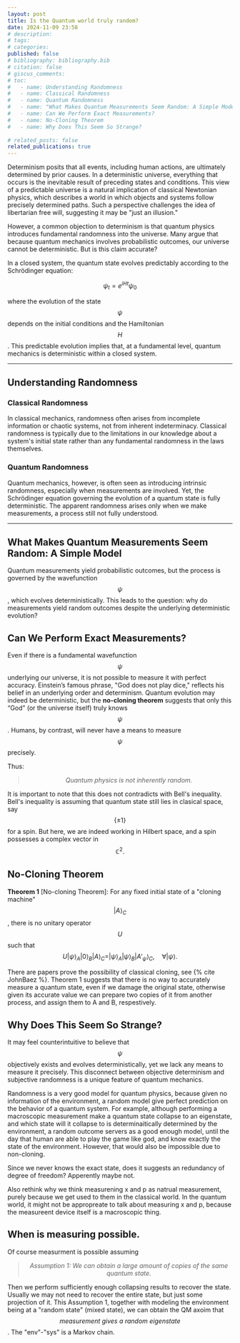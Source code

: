 ```yaml
---
layout: post
title: Is the Quantum world truly random? 
date: 2024-11-09 23:58
# description:
# tags: 
# categories: 
published: false
# bibliography: bibliography.bib
# citation: false
# giscus_comments: 
# toc:
#   - name: Understanding Randomness
#   - name: Classical Randomness
#   - name: Quantum Randomness
#   - name: "What Makes Quantum Measurements Seem Random: A Simple Model"
#   - name: Can We Perform Exact Measurements?
#   - name: No-Cloning Theorem
#   - name: Why Does This Seem So Strange?
  
# related_posts: false
related_publications: true
---
```


Determinism posits that all events, including human actions, are ultimately determined by prior causes. In a deterministic universe, everything that occurs is the inevitable result of preceding states and conditions. This view of a predictable universe is a natural implication of classical Newtonian physics, which describes a world in which objects and systems follow precisely determined paths. Such a perspective challenges the idea of libertarian free will, suggesting it may be "just an illusion."

However, a common objection to determinism is that quantum physics introduces fundamental randomness into the universe. Many argue that because quantum mechanics involves probabilistic outcomes, our universe cannot be deterministic. But is this claim accurate?

In a closed system, the quantum state evolves predictably according to the Schrödinger equation:

$$
\psi_t = e^{iHt}\psi_0
$$

where the evolution of the state $$\psi$$ depends on the initial conditions and the Hamiltonian $$H$$. This predictable evolution implies that, at a fundamental level, quantum mechanics is deterministic within a closed system. 

---
## Understanding Randomness

### Classical Randomness

In classical mechanics, randomness often arises from incomplete information or chaotic systems, not from inherent indeterminacy. Classical randomness is typically due to the limitations in our knowledge about a system's initial state rather than any fundamental randomness in the laws themselves.

### Quantum Randomness

Quantum mechanics, however, is often seen as introducing intrinsic randomness, especially when measurements are involved. Yet, the Schrödinger equation governing the evolution of a quantum state is fully deterministic. The apparent randomness arises only when we make measurements, a process still not fully understood.

---

## What Makes Quantum Measurements Seem Random: A Simple Model

Quantum measurements yield probabilistic outcomes, but the process is governed by the wavefunction $$\psi$$, which evolves deterministically. This leads to the question: why do measurements yield random outcomes despite the underlying deterministic evolution?

## Can We Perform Exact Measurements?

Even if there is a fundamental wavefunction $$\psi$$ underlying our universe, it is not possible to measure it with perfect accuracy. Einstein’s famous phrase, "God does not play dice," reflects his belief in an underlying order and determinism. Quantum evolution may indeed be deterministic, but the **no-cloning theorem** suggests that only this “God” (or the universe itself) truly knows $$\psi$$. Humans, by contrast, will never have a means to measure $$\psi$$ precisely.

Thus:

>$$\textit{Quantum physics is not inherently random.}$$

It is important to note that this does not contradicts with Bell's inequality. Bell's inequality is assuming that quantum state still lies in clasical space, say $$\{\pm1\}$$ for a spin. But here, we are indeed working in Hilbert space, and a spin possesses a complex vector in $$\mathbb{C}^2.$$

## No-Cloning Theorem

**Theorem 1** [No-cloning Theorem]: For any fixed initial state of a "cloning machine" $$|A\rangle_C$$, there is no unitary operator $$U$$ such that
$$
U |\psi\rangle_A |0\rangle_B |A\rangle_C = |\psi\rangle_A |\psi\rangle_B |A'_\psi\rangle_C, \quad \forall |\psi\rangle.
$$

There are papers prove the possibility of classical cloning, see {% cite JohnBaez %}.  Theorem 1 suggests that there is no way to accurately measure a quantum state, even if we damage the original state, otherwise given its accurate value we can prepare two copies of it from another process, and assign them to A and B, respestively.


## Why Does This Seem So Strange?

It may feel counterintuitive to believe that $$\psi$$ objectively exists and evolves deterministically, yet we lack any means to measure it precisely. This disconnect between objective determinism and subjective randomness is a unique feature of quantum mechanics. 

Randomness is a very good model for quantum physics, because given no information of the environment, a random model give perfect prediction on the behavior of a quantum system. For example, although performing a macroscopic measurement make a quantum state collapse to an eigenstate, and which state will it collapse to is determinaitically determined by the environment, a random outcome servers as a good enough model, until the day that human are able to play the game like god, and know exactly the state of the environment. However, that would also be  impossible due to non-cloning. 

Since we never knows the exact state, does it suggests an redundancy of degree of freedom? Apperently maybe not. 

Also rethink why we think measurening x and p as natrual measurement, purely because we get used to them in the classical world. In the quantum world, it might not be appropreate to talk about  measuring x and p, because the measureent device itself is a macroscopic thing. 


## When is measuring possible.

Of course measurment is possible assuming
> $$\textit{Assumption 1: We can obtain a large amount of copies of the same quantum state.}$$

Then we perform sufficiently enough collapsing results to recover the state. Usually we may not need to recover the entire state, but just some projection of it. This Assumption 1, together with modeling the environment being at a "random state" (mixed state), we can obtain the QM axoim that $$\textit{measurement gives a random eigenstate}$$. The "env"-"sys" is a Markov chain.

<!--  bibliography --cited 在 post.liquid里面自动有了，if related_publications--> 